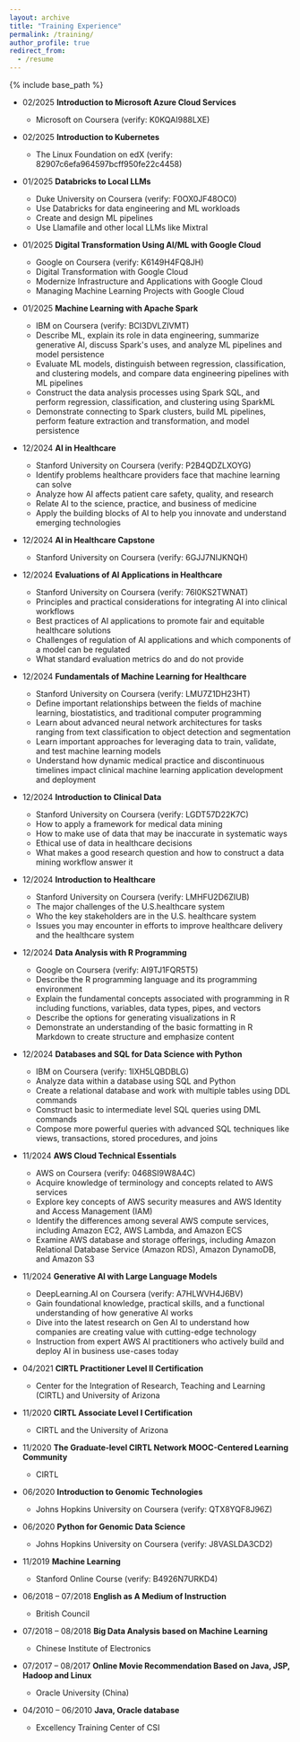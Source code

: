 ```yaml
---
layout: archive
title: "Training Experience"
permalink: /training/
author_profile: true
redirect_from:
  - /resume
---
```


{% include base_path %}
* 02/2025 **Introduction to Microsoft Azure Cloud Services**  
  * Microsoft on Coursera  (verify: K0KQAI988LXE)

* 02/2025 **Introduction to Kubernetes**  
  * The Linux Foundation on edX  (verify: 82907c6efa964597bcff950fe22c4458)

* 01/2025 **Databricks to Local LLMs**  
  * Duke University on Coursera  (verify: F0OX0JF48OC0)
  * Use Databricks for data engineering and ML workloads
  * Create and design ML pipelines
  * Use Llamafile and other local LLMs like Mixtral

* 01/2025 **Digital Transformation Using AI/ML with Google Cloud**  
  * Google on Coursera  (verify: K6149H4FQ8JH)
  * Digital Transformation with Google Cloud
  * Modernize Infrastructure and Applications with Google Cloud
  * Managing Machine Learning Projects with Google Cloud

* 01/2025 **Machine Learning with Apache Spark**  
  * IBM on Coursera  (verify: BCI3DVLZIVMT)
  * Describe ML, explain its role in data engineering, summarize generative AI, discuss Spark's uses, and analyze ML pipelines and model persistence
  * Evaluate ML models, distinguish between regression, classification, and clustering models, and compare data engineering pipelines with ML pipelines
  * Construct the data analysis processes using Spark SQL, and perform regression, classification, and clustering using SparkML
  * Demonstrate connecting to Spark clusters, build ML pipelines, perform feature extraction and transformation, and model persistence

* 12/2024 **AI in Healthcare**  
  * Stanford University on Coursera  (verify: P2B4QDZLXOYG)
  * Identify problems healthcare providers face that machine learning can solve
  * Analyze how AI affects patient care safety, quality, and research
  * Relate AI to the science, practice, and business of medicine
  * Apply the building blocks of AI to help you innovate and understand emerging technologies

* 12/2024 **AI in Healthcare Capstone**  
  * Stanford University on Coursera  (verify: 6GJJ7NIJKNQH)

* 12/2024 **Evaluations of AI Applications in Healthcare**  
  * Stanford University on Coursera  (verify: 76I0KS2TWNAT) 
  * Principles and practical considerations for integrating AI into clinical workflows
  * Best practices of AI applications to promote fair and equitable healthcare solutions
  * Challenges of regulation of AI applications and which components of a model can be regulated
  * What standard evaluation metrics do and do not provide

* 12/2024 **Fundamentals of Machine Learning for Healthcare**  
  * Stanford University on Coursera  (verify: LMU7Z1DH23HT) 
  * Define important relationships between the fields of machine learning, biostatistics, and traditional computer programming
  * Learn about advanced neural network architectures for tasks ranging from text classification to object detection and segmentation
  * Learn important approaches for leveraging data to train, validate, and test machine learning models
  * Understand how dynamic medical practice and discontinuous timelines impact clinical machine learning application development and deployment

* 12/2024 **Introduction to Clinical Data**  
  * Stanford University on Coursera  (verify: LGDT57D22K7C) 
  * How to apply a framework for medical data mining
  * How to make use of data that may be inaccurate in systematic ways
  * Ethical use of data in healthcare decisions
  * What makes a good research question and how to construct a data mining workflow answer it

* 12/2024 **Introduction to Healthcare**  
  * Stanford University on Coursera  (verify: LMHFU2D6ZIUB) 
  * The major challenges of the U.S.healthcare system
  * Who the key stakeholders are in the U.S. healthcare system
  * Issues you may encounter in efforts to improve healthcare delivery and the healthcare system 

* 12/2024 **Data Analysis with R Programming**  
  * Google on Coursera  (verify: AI9TJ1FQR5T5) 
  * Describe the R programming language and its programming environment
  * Explain the fundamental concepts associated with programming in R including functions, variables, data types, pipes, and vectors
  * Describe the options for generating visualizations in R
  * Demonstrate an understanding of the basic formatting in R Markdown to create structure and emphasize content

* 12/2024 **Databases and SQL for Data Science with Python**  
  * IBM on Coursera  (verify: 1IXH5LQBDBLG) 
  * Analyze data within a database using SQL and Python
  * Create a relational database and work with multiple tables using DDL commands
  * Construct basic to intermediate level SQL queries using DML commands 
  * Compose more powerful queries with advanced SQL techniques like views, transactions, stored procedures, and joins

* 11/2024 **AWS Cloud Technical Essentials**  
  * AWS on Coursera  (verify: 0468SI9W8A4C) 
  * Acquire knowledge of terminology and concepts related to AWS services
  * Explore key concepts of AWS security measures and AWS Identity and Access Management (IAM)
  * Identify the differences among several AWS compute services, including Amazon EC2, AWS Lambda, and Amazon ECS 
  * Examine AWS database and storage offerings, including Amazon Relational Database Service (Amazon RDS), Amazon DynamoDB, and Amazon S3

* 11/2024 **Generative AI with Large Language Models**   
  * DeepLearning.AI on Coursera  (verify: A7HLWVH4J6BV) 
  * Gain foundational knowledge, practical skills, and a functional understanding of how generative AI works
  * Dive into the latest research on Gen AI to understand how companies are creating value with cutting-edge technology
  * Instruction from expert AWS AI practitioners who actively build and deploy AI in business use-cases today

* 04/2021  **CIRTL Practitioner Level II Certification**   
  * Center for the Integration of Research, Teaching and Learning (CIRTL) and University of Arizona 

* 11/2020  **CIRTL Associate Level I Certification**   
  * CIRTL and the University of Arizona 

* 11/2020  **The Graduate-level CIRTL Network MOOC-Centered Learning Community**  
  * CIRTL 

* 06/2020 **Introduction to Genomic Technologies**   
  * Johns Hopkins University on Coursera  (verify: QTX8YQF8J96Z)

* 06/2020  **Python for Genomic Data Science**   
  * Johns Hopkins University on Coursera  (verify: J8VASLDA3CD2)  

* 11/2019  **Machine Learning**   
  * Stanford Online Course  (verify: B4926N7URKD4) 

* 06/2018 – 07/2018 **English as A Medium of Instruction**  
  * British Council  

* 07/2018 – 08/2018  **Big Data Analysis based on Machine Learning** 
  * Chinese Institute of Electronics 

* 07/2017 – 08/2017  **Online Movie Recommendation Based on Java, JSP, Hadoop and Linux**
  * Oracle University (China) 

* 04/2010 – 06/2010  **Java, Oracle database** 
  * Excellency Training Center of CSI
